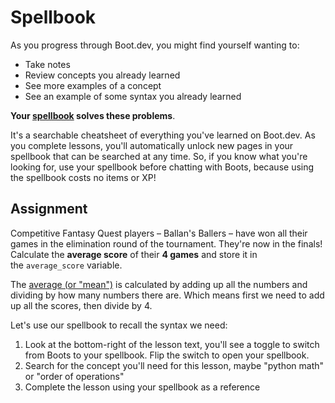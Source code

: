 # Spellbook

As you progress through Boot.dev, you might find yourself wanting to:

- Take notes
- Review concepts you already learned
- See more examples of a concept
- See an example of some syntax you already learned

**Your [spellbook](https://www.boot.dev/lessons/cbd18c5e-236f-497a-a42e-e83810cc0f04#) solves these problems**.

It's a searchable cheatsheet of everything you've learned on Boot.dev. As you complete lessons, you'll automatically unlock new pages in your spellbook that can be searched at any time. So, if you know what you're looking for, use your spellbook before chatting with Boots, because using the spellbook costs no items or XP!

## Assignment

Competitive Fantasy Quest players – Ballan's Ballers – have won all their games in the elimination round of the tournament. They're now in the finals! Calculate the **average score** of their **4 games** and store it in the `average_score` variable.

The [average (or "mean")](https://www.mathsisfun.com/mean.html) is calculated by adding up all the numbers and dividing by how many numbers there are. Which means first we need to add up all the scores, then divide by 4.

Let's use our spellbook to recall the syntax we need:

1. Look at the bottom-right of the lesson text, you'll see a toggle to switch from Boots to your spellbook. Flip the switch to open your spellbook.
2. Search for the concept you'll need for this lesson, maybe "python math" or "order of operations"
3. Complete the lesson using your spellbook as a reference